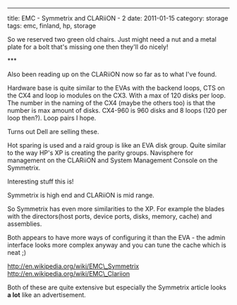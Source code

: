 ---
title: EMC - Symmetrix and CLARiiON - 2
date: 2011-01-15
category: storage
tags: emc, finland, hp, storage

So we reserved two green old chairs. Just might need a nut and a metal plate for a bolt that's missing one then they'll do nicely!

\*\*\*

Also been reading up on the CLARiiON now so far as to what I've found.

Hardware base is quite similar to the EVAs with the backend loops, CTS on the CX4 and loop io modules on the CX3. With a max of 120 disks per loop. The number in the naming of the CX4 (maybe the others too) is that the number is max amount of disks. CX4-960 is 960 disks and 8 loops (120 per loop then?). Loop pairs I hope.

Turns out Dell are selling these.

Hot sparing is used and a raid group is like an EVA disk group. Quite similar to the way HP's XP is creating the parity groups. Navisphere for management on the CLARiiON and System Management Console on the Symmetrix.

Interesting stuff this is!

Symmetrix is high end and CLARiiON is mid range.

So Symmetrix has even more similarities to the XP. For example the blades with the directors(host ports, device ports, disks, memory, cache) and assemblies.

Both appears to have more ways of configuring it than the EVA - the admin interface looks more complex anyway and you can tune the cache which is neat ;)

<http://en.wikipedia.org/wiki/EMC\_Symmetrix> <http://en.wikipedia.org/wiki/EMC\_Clariion>

Both of these are quite extensive but especially the Symmetrix article looks **a lot** like an advertisement.
